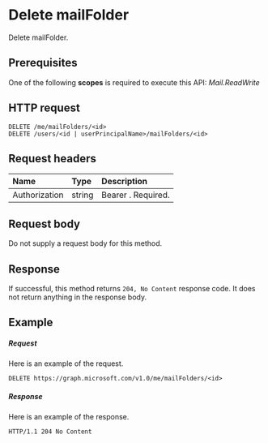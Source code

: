 # Delete mailFolder

Delete mailFolder.
## Prerequisites
One of the following **scopes** is required to execute this API: 
*Mail.ReadWrite*
## HTTP request
<!-- { "blockType": "ignored" } -->
```http
DELETE /me/mailFolders/<id>
DELETE /users/<id | userPrincipalName>/mailFolders/<id>
```
## Request headers
| Name       | Type | Description|
|:---------------|:--------|:----------|
| Authorization  | string  | Bearer <token>. Required. |

## Request body
Do not supply a request body for this method.


## Response
If successful, this method returns `204, No Content` response code. It does not return anything in the response body.

## Example
##### Request
Here is an example of the request.
<!-- {
  "blockType": "request",
  "name": "delete_mailfolder"
}-->
```http
DELETE https://graph.microsoft.com/v1.0/me/mailFolders/<id>
```
##### Response
Here is an example of the response. 
<!-- {
  "blockType": "response",
  "truncated": true
} -->
```http
HTTP/1.1 204 No Content
```

<!-- uuid: 8fcb5dbc-d5aa-4681-8e31-b001d5168d79
2015-10-25 14:57:30 UTC -->
<!-- {
  "type": "#page.annotation",
  "description": "Delete mailFolder",
  "keywords": "",
  "section": "documentation",
  "tocPath": ""
}-->

<!-- {
  "type": "#page.annotation",
  "description": "Delete mailFolder.",
  "tocPath": "Outlook Mail/mail folder/Delete mail folder",
  "apiVersion": "v1.0",
  "section": "documentation",
  "canonicalURL": ""
} -->
